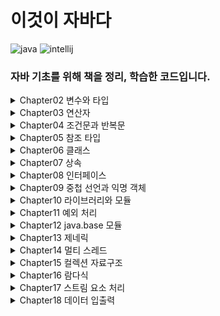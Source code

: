 # 이것이 자바다

![java](https://img.shields.io/badge/Java-24.0.1-blue)
![intellij](https://img.shields.io/badge/IntelliJ%20IDEA%20Community%20Edition-2025.1.3-lightslategray)

### 자바 기초를 위해 책을 정리, 학습한 코드입니다.

<details>
  <summary>
    Chapter02 변수와 타입
  </summary>

  ___
  &nbsp;&nbsp;&nbsp;&nbsp;&nbsp;2.1 변수 선언
  
  &nbsp;&nbsp;&nbsp;&nbsp;&nbsp;[변수 초기화](https://github.com/w00lam/this-is-java/blob/master/src/ch02/sec01/VariableInitializationExample.java)
  &nbsp;&nbsp;&nbsp;&nbsp;&nbsp;[변수 활용](https://github.com/w00lam/this-is-java/blob/master/src/ch02/sec01/VariableUseExample.java)
  &nbsp;&nbsp;&nbsp;&nbsp;&nbsp;[변수 교환](https://github.com/w00lam/this-is-java/blob/master/src/ch02/sec01/VariableExchangeExample.java)
  ___
  &nbsp;&nbsp;&nbsp;&nbsp;&nbsp;2.2 정수 타입

  &nbsp;&nbsp;&nbsp;&nbsp;&nbsp;[다양한 정수 리터럴](https://github.com/w00lam/this-is-java/blob/master/src/ch02/sec02/IntegerLiteralExample.java)
  &nbsp;&nbsp;&nbsp;&nbsp;&nbsp;[Byte 타입](https://github.com/w00lam/this-is-java/blob/master/src/ch02/sec02/ByteExample.java)
  &nbsp;&nbsp;&nbsp;&nbsp;&nbsp;[Long 타입](https://github.com/w00lam/this-is-java/blob/master/src/ch02/sec02/LongExample.java)
  ___
  &nbsp;&nbsp;&nbsp;&nbsp;&nbsp;2.3 문자 타입

  &nbsp;&nbsp;&nbsp;&nbsp;&nbsp;[문자 타입 예제](https://github.com/w00lam/this-is-java/blob/master/src/ch02/sec03/CharExample.java)
  ___
  &nbsp;&nbsp;&nbsp;&nbsp;&nbsp;2.4 실수 타입

  &nbsp;&nbsp;&nbsp;&nbsp;&nbsp;[실수 타입 예제](https://github.com/w00lam/this-is-java/blob/master/src/ch02/sec04/FloatDoubleExample.java)
  ___
  &nbsp;&nbsp;&nbsp;&nbsp;&nbsp;2.5 논리 타입
  
  &nbsp;&nbsp;&nbsp;&nbsp;&nbsp;[논리 타입 예제](https://github.com/w00lam/this-is-java/blob/master/src/ch02/sec05/BooleanExample.java)
  ___
  &nbsp;&nbsp;&nbsp;&nbsp;&nbsp;2.6 문자열 타입
  
  &nbsp;&nbsp;&nbsp;&nbsp;&nbsp;[이스케이프 문자 사용](https://github.com/w00lam/this-is-java/blob/master/src/ch02/sec06/StringExample.java)
  &nbsp;&nbsp;&nbsp;&nbsp;&nbsp;[텍스트 블록 문법](https://github.com/w00lam/this-is-java/blob/master/src/ch02/sec06/TextBlockExample.java)
  ___
  &nbsp;&nbsp;&nbsp;&nbsp;&nbsp;2.7 자동 타입 변환
  
  &nbsp;&nbsp;&nbsp;&nbsp;&nbsp;[자동 타입 변환 예제](https://github.com/w00lam/this-is-java/blob/master/src/ch02/sec07/PromotionExample.java)
  ___
  &nbsp;&nbsp;&nbsp;&nbsp;&nbsp;2.8 강제 타입 변환

  &nbsp;&nbsp;&nbsp;&nbsp;&nbsp;[강제 타입 변환 예제](https://github.com/w00lam/this-is-java/blob/master/src/ch02/sec08/CastingExample.java)
  ___
  &nbsp;&nbsp;&nbsp;&nbsp;&nbsp;2.9 연산식에서 자동 타입 변환
  
  &nbsp;&nbsp;&nbsp;&nbsp;&nbsp;[자동 타입 변환](https://github.com/w00lam/this-is-java/blob/master/src/ch02/sec09/OperationPromotionExample.java)
  &nbsp;&nbsp;&nbsp;&nbsp;&nbsp;[결합 연산](https://github.com/w00lam/this-is-java/blob/master/src/ch02/sec09/StringConcatExample.java)
  ___
  &nbsp;&nbsp;&nbsp;&nbsp;&nbsp;2.10 문자열을 기본 타입으로 변환
  
  &nbsp;&nbsp;&nbsp;&nbsp;&nbsp;[문자열을 기본 타입으로 변환 예제](https://github.com/w00lam/this-is-java/blob/master/src/ch02/sec10/PrimitiveAndStringConversionExample.java)
  ___
  &nbsp;&nbsp;&nbsp;&nbsp;&nbsp;2.11 변수 사용 범위
  
  &nbsp;&nbsp;&nbsp;&nbsp;&nbsp;[변수 사용 범위 예제](https://github.com/w00lam/this-is-java/blob/master/src/ch02/sec11/VariableScopeExample.java)
  ___
  &nbsp;&nbsp;&nbsp;&nbsp;&nbsp;2.12 콘솔로 변수값 출력
  
  &nbsp;&nbsp;&nbsp;&nbsp;&nbsp;[콘솔로 변수값 출력 예제](https://github.com/w00lam/this-is-java/blob/master/src/ch02/sec12/PrintExample.java)
  ___
  &nbsp;&nbsp;&nbsp;&nbsp;&nbsp;2.13 키보드 입력 데이터를 변수에 저장
  
  &nbsp;&nbsp;&nbsp;&nbsp;&nbsp;[Scanner](https://github.com/w00lam/this-is-java/blob/master/src/ch02/sec13/ScannerExample.java)
  ___
</details>

<details>
  <summary>
    Chapter03 연산자
  </summary>
  
  ___
  &nbsp;&nbsp;&nbsp;&nbsp;&nbsp;3.1 부호/증감 연산자

  &nbsp;&nbsp;&nbsp;&nbsp;&nbsp;[부호 연산](https://github.com/w00lam/this-is-java/blob/master/src/ch03/sec01/SignOperatorExample.java)
  &nbsp;&nbsp;&nbsp;&nbsp;&nbsp;[증감 연산](https://github.com/w00lam/this-is-java/blob/master/src/ch03/sec01/IncreaseDecreaseOperatorExample.java)
  ___
  &nbsp;&nbsp;&nbsp;&nbsp;&nbsp;3.2 산술 연산자
  
  &nbsp;&nbsp;&nbsp;&nbsp;&nbsp;[산술 연산자 예제](https://github.com/w00lam/this-is-java/blob/master/src/ch03/sec02/ArithmeticOperatorExample.java)
  ___
  &nbsp;&nbsp;&nbsp;&nbsp;&nbsp;3.3 오버플로우와 언더플로우

  &nbsp;&nbsp;&nbsp;&nbsp;&nbsp;[오버/언더플로우](https://github.com/w00lam/this-is-java/blob/master/src/ch03/sec03/OverflowUnderflowExample.java)
  ___
  &nbsp;&nbsp;&nbsp;&nbsp;&nbsp;3.4 정확한 계산은 정수 연산으로

  &nbsp;&nbsp;&nbsp;&nbsp;&nbsp;[실수 타입](https://github.com/w00lam/this-is-java/blob/master/src/ch03/sec04/AccuracyExample1.java)
  &nbsp;&nbsp;&nbsp;&nbsp;&nbsp;[정수 타입](https://github.com/w00lam/this-is-java/blob/master/src/ch03/sec04/AccuracyExample2.java)
  ___
  &nbsp;&nbsp;&nbsp;&nbsp;&nbsp;3.5 나눗셈 연산 후 NaN과 Infinity 처리

  &nbsp;&nbsp;&nbsp;&nbsp;&nbsp;[isInfinite과 isNaN](https://github.com/w00lam/this-is-java/blob/master/src/ch03/sec05/InfinityAndNaNCheckExample.java)
  ___
  &nbsp;&nbsp;&nbsp;&nbsp;&nbsp;3.6 비교 연산자

  &nbsp;&nbsp;&nbsp;&nbsp;&nbsp;[비교 연산자 예제](https://github.com/w00lam/this-is-java/blob/master/src/ch03/sec06/CompareOperatorExample.java)
  ___
  &nbsp;&nbsp;&nbsp;&nbsp;&nbsp;3.7 논리 연산자

  &nbsp;&nbsp;&nbsp;&nbsp;&nbsp;[논리 연산자 예제](https://github.com/w00lam/this-is-java/blob/master/src/ch03/sec07/LogicalOperatorExample.java)
  ___
  &nbsp;&nbsp;&nbsp;&nbsp;&nbsp;3.8 비트 논리 연산자

  &nbsp;&nbsp;&nbsp;&nbsp;&nbsp;[비트 논리 연산자 예제](https://github.com/w00lam/this-is-java/blob/master/src/ch03/sec08/BitLogicalExample.java)
  ___
  &nbsp;&nbsp;&nbsp;&nbsp;&nbsp;3.9 비트 이동 연산자

  &nbsp;&nbsp;&nbsp;&nbsp;&nbsp;[이동 연산](https://github.com/w00lam/this-is-java/blob/master/src/ch03/sec09/BitShiftExample1.java)
  &nbsp;&nbsp;&nbsp;&nbsp;&nbsp;[byte 출력](https://github.com/w00lam/this-is-java/blob/master/src/ch03/sec09/BitShiftExample2.java)
  ___
  &nbsp;&nbsp;&nbsp;&nbsp;&nbsp;3.10 대입 연산자

  &nbsp;&nbsp;&nbsp;&nbsp;&nbsp;[대입 연산자 예제](https://github.com/w00lam/this-is-java/blob/master/src/ch03/sec10/AssignmentOperatorExample.java)
  ___
  &nbsp;&nbsp;&nbsp;&nbsp;&nbsp;3.11 삼항(조건) 연산자

  &nbsp;&nbsp;&nbsp;&nbsp;&nbsp;[삼항(조건) 연산자 예제](https://github.com/w00lam/this-is-java/blob/master/src/ch03/sec11/ConditionalOperationExample.java)
  ___
  &nbsp;&nbsp;&nbsp;&nbsp;&nbsp;확인문제

  &nbsp;&nbsp;&nbsp;&nbsp;&nbsp;[Q3](https://github.com/w00lam/this-is-java/blob/master/src/ch03/quiz/Q3/Example.java)
  &nbsp;&nbsp;&nbsp;&nbsp;&nbsp;[Q4](https://github.com/w00lam/this-is-java/blob/master/src/ch03/quiz/Q4/Example.java)
  &nbsp;&nbsp;&nbsp;&nbsp;&nbsp;[Q7](https://github.com/w00lam/this-is-java/blob/master/src/ch03/quiz/Q7/Example.java)
</details>

<details>
  <summary>
    Chapter04 조건문과 반복문
  </summary>
  
  ___
  &nbsp;&nbsp;&nbsp;&nbsp;&nbsp;4.2 if 문
  
  &nbsp;&nbsp;&nbsp;&nbsp;&nbsp;[if 문](https://github.com/w00lam/this-is-java/blob/master/src/ch04/sec02/IfExample.java)
  &nbsp;&nbsp;&nbsp;&nbsp;&nbsp;[if-else 문](https://github.com/w00lam/this-is-java/blob/master/src/ch04/sec02/IfElseExample.java)
  &nbsp;&nbsp;&nbsp;&nbsp;&nbsp;[else-if 문](https://github.com/w00lam/this-is-java/blob/master/src/ch04/sec02/IfElseIfElseExample.java)
  &nbsp;&nbsp;&nbsp;&nbsp;&nbsp;[주사위](https://github.com/w00lam/this-is-java/blob/master/src/ch04/sec02/IfDiceExample.java)
  &nbsp;&nbsp;&nbsp;&nbsp;&nbsp;[if 중첩문](https://github.com/w00lam/this-is-java/blob/master/src/ch04/sec02/IfNestedExample.java)
  ___
  &nbsp;&nbsp;&nbsp;&nbsp;&nbsp;4.3 switch 문 
  
  &nbsp;&nbsp;&nbsp;&nbsp;&nbsp;[주사위](https://github.com/w00lam/this-is-java/blob/master/src/ch04/sec03/SwitchExample.java)
  &nbsp;&nbsp;&nbsp;&nbsp;&nbsp;[switch 문(no break)](https://github.com/w00lam/this-is-java/blob/master/src/ch04/sec03/SwitchNoBreakCaseExample.java)
  &nbsp;&nbsp;&nbsp;&nbsp;&nbsp;[switch 문(char 타입 변수)](https://github.com/w00lam/this-is-java/blob/master/src/ch04/sec03/SwitchCharExample.java)
  &nbsp;&nbsp;&nbsp;&nbsp;&nbsp;[switch 문(표현식)](https://github.com/w00lam/this-is-java/blob/master/src/ch04/sec03/SwitchExpressionsExample.java)
  &nbsp;&nbsp;&nbsp;&nbsp;&nbsp;[switch 문(yield)](https://github.com/w00lam/this-is-java/blob/master/src/ch04/sec03/SwitchValueExample.java)
  ___
  &nbsp;&nbsp;&nbsp;&nbsp;&nbsp;4.4 for 문

  &nbsp;&nbsp;&nbsp;&nbsp;&nbsp;[1~10까지 출력](https://github.com/w00lam/this-is-java/blob/master/src/ch04/sec04/PrintFrom1To10Example.java)
  &nbsp;&nbsp;&nbsp;&nbsp;&nbsp;[1~100까지 합](https://github.com/w00lam/this-is-java/blob/master/src/ch04/sec04/SumFrom1To100Example.java)
  &nbsp;&nbsp;&nbsp;&nbsp;&nbsp;[초기화식에서 부동 소수점 사용](https://github.com/w00lam/this-is-java/blob/master/src/ch04/sec04/FloatCounterExample.java)
  &nbsp;&nbsp;&nbsp;&nbsp;&nbsp;[구구단](https://github.com/w00lam/this-is-java/blob/master/src/ch04/sec04/MultiplicationTableExample.java)
  ___
  &nbsp;&nbsp;&nbsp;&nbsp;&nbsp;4.5 while 문

  &nbsp;&nbsp;&nbsp;&nbsp;&nbsp;[1~10까지 출력](https://github.com/w00lam/this-is-java/blob/master/src/ch04/sec05/PrintFrom1To10Example.java)
  &nbsp;&nbsp;&nbsp;&nbsp;&nbsp;[1~100까지 합](https://github.com/w00lam/this-is-java/blob/master/src/ch04/sec05/SumFrom1To100Example.java)
  &nbsp;&nbsp;&nbsp;&nbsp;&nbsp;[while(true)](https://github.com/w00lam/this-is-java/blob/master/src/ch04/sec05/KeyControlExample.java)
  ___
  &nbsp;&nbsp;&nbsp;&nbsp;&nbsp;4.6 do-while 문

  &nbsp;&nbsp;&nbsp;&nbsp;&nbsp;[do-while 문 예제](https://github.com/w00lam/this-is-java/blob/master/src/ch04/sec06/DoWhileExample.java)
  ___
  &nbsp;&nbsp;&nbsp;&nbsp;&nbsp;4.7 break 문

  &nbsp;&nbsp;&nbsp;&nbsp;&nbsp;[주사위](https://github.com/w00lam/this-is-java/blob/master/src/ch04/sec07/BreakExample.java)
  &nbsp;&nbsp;&nbsp;&nbsp;&nbsp;[라벨(Outter)](https://github.com/w00lam/this-is-java/blob/master/src/ch04/sec07/BreakOutterExample.java)
  ___
  &nbsp;&nbsp;&nbsp;&nbsp;&nbsp;4.8 continue 문

  &nbsp;&nbsp;&nbsp;&nbsp;&nbsp;[continue 문 예제](https://github.com/w00lam/this-is-java/blob/master/src/ch04/sec08/ContinueExample.java)
  ___
  &nbsp;&nbsp;&nbsp;&nbsp;&nbsp;확인문제

  &nbsp;&nbsp;&nbsp;&nbsp;&nbsp;[Q2](https://github.com/w00lam/this-is-java/blob/master/src/ch04/quiz/Q2/Example.java)
  &nbsp;&nbsp;&nbsp;&nbsp;&nbsp;[Q3](https://github.com/w00lam/this-is-java/blob/master/src/ch04/quiz/Q3/Example.java)
  &nbsp;&nbsp;&nbsp;&nbsp;&nbsp;[Q4](https://github.com/w00lam/this-is-java/blob/master/src/ch04/quiz/Q4/Example.java)
  &nbsp;&nbsp;&nbsp;&nbsp;&nbsp;[Q5](https://github.com/w00lam/this-is-java/blob/master/src/ch04/quiz/Q5/Example.java)
  &nbsp;&nbsp;&nbsp;&nbsp;&nbsp;[Q6](https://github.com/w00lam/this-is-java/blob/master/src/ch04/quiz/Q6/Example.java)
  &nbsp;&nbsp;&nbsp;&nbsp;&nbsp;[Q7](https://github.com/w00lam/this-is-java/blob/master/src/ch04/quiz/Q7/Example.java)
  ___
</details>
<details>
  <summary>
    Chapter05 참조 타입
  </summary>

  ___
  &nbsp;&nbsp;&nbsp;&nbsp;&nbsp;5.3 참조 타입 변수의 ==,!=연산

  &nbsp;&nbsp;&nbsp;&nbsp;&nbsp;[==,!=연산 예제](https://github.com/w00lam/this-is-java/blob/master/src/ch05/sec03/ReferenceVariableCompareExample.java)
  ___
  &nbsp;&nbsp;&nbsp;&nbsp;&nbsp;5.4 Null과 NullPointerException

  &nbsp;&nbsp;&nbsp;&nbsp;&nbsp;[NullPointerException](https://github.com/w00lam/this-is-java/blob/master/src/ch05/sec04/NullPointerExceptionExample.java)
  &nbsp;&nbsp;&nbsp;&nbsp;&nbsp;[쓰레기 객체](https://github.com/w00lam/this-is-java/blob/master/src/ch05/sec04/GarbageObjectExample.java)
  ___
  &nbsp;&nbsp;&nbsp;&nbsp;&nbsp;5.5 문자열(String) 타입

  &nbsp;&nbsp;&nbsp;&nbsp;&nbsp;[문자열 비교](https://github.com/w00lam/this-is-java/blob/master/src/ch05/sec05/EqualsExample.java)
  &nbsp;&nbsp;&nbsp;&nbsp;&nbsp;[빈 문자열 비교](https://github.com/w00lam/this-is-java/blob/master/src/ch05/sec05/EmptyStringExample.java)
  &nbsp;&nbsp;&nbsp;&nbsp;&nbsp;[문자 추출](https://github.com/w00lam/this-is-java/blob/master/src/ch05/sec05/CharAtExample.java)
  &nbsp;&nbsp;&nbsp;&nbsp;&nbsp;[문자열 길이](https://github.com/w00lam/this-is-java/blob/master/src/ch05/sec05/LengthExample.java)
  &nbsp;&nbsp;&nbsp;&nbsp;&nbsp;[문자열 대체](https://github.com/w00lam/this-is-java/blob/master/src/ch05/sec05/ReplaceExample.java)
  &nbsp;&nbsp;&nbsp;&nbsp;&nbsp;[문자열 잘라내기](https://github.com/w00lam/this-is-java/blob/master/src/ch05/sec05/SubStringExample.java)
  &nbsp;&nbsp;&nbsp;&nbsp;&nbsp;[문자열 찾기](https://github.com/w00lam/this-is-java/blob/master/src/ch05/sec05/IndexOfContainsExample.java)
  &nbsp;&nbsp;&nbsp;&nbsp;&nbsp;[문자열 분리](https://github.com/w00lam/this-is-java/blob/master/src/ch05/sec05/SplitExample.java)
  ___
  &nbsp;&nbsp;&nbsp;&nbsp;&nbsp;5.6 배열(Array) 타입

  &nbsp;&nbsp;&nbsp;&nbsp;&nbsp;[값 목록으로 배열 생성(1)](https://github.com/w00lam/this-is-java/blob/master/src/ch05/sec06/ArrayCreateByValueListExample1.java)
  &nbsp;&nbsp;&nbsp;&nbsp;&nbsp;[값 목록으로 배열 생성(2)](https://github.com/w00lam/this-is-java/blob/master/src/ch05/sec06/ArrayCreateByValueListExample2.java)
  &nbsp;&nbsp;&nbsp;&nbsp;&nbsp;[new 연산자로 배열 생성](https://github.com/w00lam/this-is-java/blob/master/src/ch05/sec06/ArrayCreateByNewExample.java)
  &nbsp;&nbsp;&nbsp;&nbsp;&nbsp;[배열 길이](https://github.com/w00lam/this-is-java/blob/master/src/ch05/sec06/ArrayLengthExample.java)
  ___
  &nbsp;&nbsp;&nbsp;&nbsp;&nbsp;5.7 다차원 배열
  
  &nbsp;&nbsp;&nbsp;&nbsp;&nbsp;[값 목록으로 다차원 배열 생성](https://github.com/w00lam/this-is-java/blob/master/src/ch05/sec07/MultidimensionalArrayByValueListExample.java)
  &nbsp;&nbsp;&nbsp;&nbsp;&nbsp;[new 연산자로 다차원 배열 생성](https://github.com/w00lam/this-is-java/blob/master/src/ch05/sec07/MultidimensionalArrayByNewExample.java)
  ___
  &nbsp;&nbsp;&nbsp;&nbsp;&nbsp;5.8 객체를 참조하는 배열

  &nbsp;&nbsp;&nbsp;&nbsp;&nbsp;[객체를 참조하는 배열 예제](https://github.com/w00lam/this-is-java/blob/master/src/ch05/sec08/ArrayReferenceObjectExample.java)
  ___
  &nbsp;&nbsp;&nbsp;&nbsp;&nbsp;5.9 배열 복사

  &nbsp;&nbsp;&nbsp;&nbsp;&nbsp;[for 문을 이용해 복사](https://github.com/w00lam/this-is-java/blob/master/src/ch05/sec09/ArrayCopyByForExample.java)
  &nbsp;&nbsp;&nbsp;&nbsp;&nbsp;[System.arraycopy() 메소드](https://github.com/w00lam/this-is-java/blob/master/src/ch05/sec09/ArrayCopyExample.java)
  ___
  &nbsp;&nbsp;&nbsp;&nbsp;&nbsp;5.10 배열 항목 반복을 위한 향상된 for 문

  &nbsp;&nbsp;&nbsp;&nbsp;&nbsp;[향상된 for 문 예제](https://github.com/w00lam/this-is-java/blob/master/src/ch05/sec10/AdvancedForExample.java)
  ___
  &nbsp;&nbsp;&nbsp;&nbsp;&nbsp;5.11 main() 메소드의 String[] 매개변수 용도

  &nbsp;&nbsp;&nbsp;&nbsp;&nbsp;[main() 메소드의 String[] 매개변수 용도 예제](https://github.com/w00lam/this-is-java/blob/master/src/ch05/sec11/MainStringArrayArgument.java)
  ___
  &nbsp;&nbsp;&nbsp;&nbsp;&nbsp;5.12 열거(Enum) 타입

  &nbsp;&nbsp;&nbsp;&nbsp;&nbsp;[열거(Enum) 타입 예제](https://github.com/w00lam/this-is-java/tree/master/src/ch05/sec12)
  ___
  &nbsp;&nbsp;&nbsp;&nbsp;&nbsp;확인문제

  &nbsp;&nbsp;&nbsp;&nbsp;&nbsp;[Q7](https://github.com/w00lam/this-is-java/blob/master/src/ch05/quiz/Q7/Example.java)
  &nbsp;&nbsp;&nbsp;&nbsp;&nbsp;[Q8](https://github.com/w00lam/this-is-java/blob/master/src/ch05/quiz/Q8/Example.java)
  &nbsp;&nbsp;&nbsp;&nbsp;&nbsp;[Q9](https://github.com/w00lam/this-is-java/blob/master/src/ch05/quiz/Q9/Example.java)
  ___
</details>
<details>
  <summary>
    Chapter06 클래스
  </summary>

  ___
  &nbsp;&nbsp;&nbsp;&nbsp;&nbsp;6.3 클래스 선언

  &nbsp;&nbsp;&nbsp;&nbsp;&nbsp;[복수 개의 클래스 선언](https://github.com/w00lam/this-is-java/blob/master/src/ch06/sec03/SportsCar.java)
  ___
  &nbsp;&nbsp;&nbsp;&nbsp;&nbsp;6.4 객체 생성과 클래스 변수

  &nbsp;&nbsp;&nbsp;&nbsp;&nbsp;[클래스 선언과 객체 생성](https://github.com/w00lam/this-is-java/tree/master/src/ch06/sec04)
  ___
  &nbsp;&nbsp;&nbsp;&nbsp;&nbsp;6.6 필드 선언과 사용

  &nbsp;&nbsp;&nbsp;&nbsp;&nbsp;[필드 선언](https://github.com/w00lam/this-is-java/tree/master/src/ch06/sec06/exam01)
  &nbsp;&nbsp;&nbsp;&nbsp;&nbsp;[필드 사용](https://github.com/w00lam/this-is-java/tree/master/src/ch06/sec06/exam02)
  ___
  &nbsp;&nbsp;&nbsp;&nbsp;&nbsp;6.7 생성자 선언과 호출

  &nbsp;&nbsp;&nbsp;&nbsp;&nbsp;[생성자 선언](https://github.com/w00lam/this-is-java/tree/master/src/ch06/sec07/exam01)
  &nbsp;&nbsp;&nbsp;&nbsp;&nbsp;[필드 초기화(1)](https://github.com/w00lam/this-is-java/tree/master/src/ch06/sec07/exam02)
  &nbsp;&nbsp;&nbsp;&nbsp;&nbsp;[필드 초기화(2)](https://github.com/w00lam/this-is-java/blob/master/src/ch06/sec07/exam03/Korean.java)
  &nbsp;&nbsp;&nbsp;&nbsp;&nbsp;[생성자 오버로딩](https://github.com/w00lam/this-is-java/tree/master/src/ch06/sec07/exam04)
  &nbsp;&nbsp;&nbsp;&nbsp;&nbsp;[다른 생성자 호출](https://github.com/w00lam/this-is-java/tree/master/src/ch06/sec07/exam05)
  ___
  &nbsp;&nbsp;&nbsp;&nbsp;&nbsp;6.8 메소드 선언과 호출

  &nbsp;&nbsp;&nbsp;&nbsp;&nbsp;[메소드 선언](https://github.com/w00lam/this-is-java/blob/master/src/ch06/sec08/exam01/Calculator.java)
  &nbsp;&nbsp;&nbsp;&nbsp;&nbsp;[메소드 호출](https://github.com/w00lam/this-is-java/blob/master/src/ch06/sec08/exam01/CalculatorExample.java)
  &nbsp;&nbsp;&nbsp;&nbsp;&nbsp;[가변길이 매개변수](https://github.com/w00lam/this-is-java/tree/master/src/ch06/sec08/exam02)
  &nbsp;&nbsp;&nbsp;&nbsp;&nbsp;[return 문](https://github.com/w00lam/this-is-java/tree/master/src/ch06/sec08/exam03)
  &nbsp;&nbsp;&nbsp;&nbsp;&nbsp;[메소드 오버로딩](https://github.com/w00lam/this-is-java/tree/master/src/ch06/sec08/exam04)
  ___
  &nbsp;&nbsp;&nbsp;&nbsp;&nbsp;6.9 인스턴스 멤버

  &nbsp;&nbsp;&nbsp;&nbsp;&nbsp;[this 키워드](https://github.com/w00lam/this-is-java/tree/master/src/ch06/sec09)
  ___
  &nbsp;&nbsp;&nbsp;&nbsp;&nbsp;6.10 정적 멤버

  &nbsp;&nbsp;&nbsp;&nbsp;&nbsp;[정적 멤버 선언과 사용](https://github.com/w00lam/this-is-java/tree/master/src/ch06/sec10/exam01)
  &nbsp;&nbsp;&nbsp;&nbsp;&nbsp;[정적 블록](https://github.com/w00lam/this-is-java/tree/master/src/ch06/sec10/exam02)
  &nbsp;&nbsp;&nbsp;&nbsp;&nbsp;[인스턴스 멤버 사용 불가](https://github.com/w00lam/this-is-java/tree/master/src/ch06/sec10/exam03)
  ___
  &nbsp;&nbsp;&nbsp;&nbsp;&nbsp;6.11 final 필드와 상수

  &nbsp;&nbsp;&nbsp;&nbsp;&nbsp;[final 필드 선언](https://github.com/w00lam/this-is-java/tree/master/src/ch06/sec11/exam01)
  &nbsp;&nbsp;&nbsp;&nbsp;&nbsp;[상수 선언](https://github.com/w00lam/this-is-java/tree/master/src/ch06/sec11/exam02)
  ___
  &nbsp;&nbsp;&nbsp;&nbsp;&nbsp;6.12 패키지

  &nbsp;&nbsp;&nbsp;&nbsp;&nbsp;[import 문](https://github.com/w00lam/this-is-java/tree/master/src/ch06/sec12)
  ___
  &nbsp;&nbsp;&nbsp;&nbsp;&nbsp;6.13 접근 제한자

  &nbsp;&nbsp;&nbsp;&nbsp;&nbsp;[클래스의 접근 제한](https://github.com/w00lam/this-is-java/tree/master/src/ch06/sec13/exam01)
  &nbsp;&nbsp;&nbsp;&nbsp;&nbsp;[생성자의 접근 제한](https://github.com/w00lam/this-is-java/tree/master/src/ch06/sec13/exam02)
  &nbsp;&nbsp;&nbsp;&nbsp;&nbsp;[필드와 메소드의 접근 제한](https://github.com/w00lam/this-is-java/tree/master/src/ch06/sec13/exam03)
  ___
  &nbsp;&nbsp;&nbsp;&nbsp;&nbsp;6.14 Getter와 Setter

  &nbsp;&nbsp;&nbsp;&nbsp;&nbsp;[Getter와 Setter 예제](https://github.com/w00lam/this-is-java/tree/master/src/ch06/sec14)
  ___
  &nbsp;&nbsp;&nbsp;&nbsp;&nbsp;6.15 싱글톤 패턴

  &nbsp;&nbsp;&nbsp;&nbsp;&nbsp;[싱글톤 패턴 코드](https://github.com/w00lam/this-is-java/tree/master/src/ch06/sec15)
  ___
  &nbsp;&nbsp;&nbsp;&nbsp;&nbsp;확인문제

  &nbsp;&nbsp;&nbsp;&nbsp;&nbsp;[Q13](https://github.com/w00lam/this-is-java/blob/master/src/ch06/quiz/Q13/Member.java)
  &nbsp;&nbsp;&nbsp;&nbsp;&nbsp;[Q14](https://github.com/w00lam/this-is-java/blob/master/src/ch06/quiz/Q14/Member.java)
  &nbsp;&nbsp;&nbsp;&nbsp;&nbsp;[Q15](https://github.com/w00lam/this-is-java/blob/master/src/ch06/quiz/Q15/Member.java)
  &nbsp;&nbsp;&nbsp;&nbsp;&nbsp;[Q16](https://github.com/w00lam/this-is-java/blob/master/src/ch06/quiz/Q16/Printer.java)
  &nbsp;&nbsp;&nbsp;&nbsp;&nbsp;[Q17](https://github.com/w00lam/this-is-java/blob/master/src/ch06/quiz/Q17/Printer.java)
  &nbsp;&nbsp;&nbsp;&nbsp;&nbsp;[Q18](https://github.com/w00lam/this-is-java/blob/master/src/ch06/quiz/Q18/ShopService.java)
  &nbsp;&nbsp;&nbsp;&nbsp;&nbsp;[Q19](https://github.com/w00lam/this-is-java/blob/master/src/ch06/quiz/Q19/Account.java)
  &nbsp;&nbsp;&nbsp;&nbsp;&nbsp;[Q20](https://github.com/w00lam/this-is-java/tree/master/src/ch06/quiz/Q20)
  ___
</details>
<details>
  <summary>
    Chapter07 상속
  </summary>

  ___
  &nbsp;&nbsp;&nbsp;&nbsp;&nbsp;7.2 클래스 상속

  &nbsp;&nbsp;&nbsp;&nbsp;&nbsp;[상속(extends)](https://github.com/w00lam/this-is-java/tree/master/src/ch07/sec02)
  ___
  &nbsp;&nbsp;&nbsp;&nbsp;&nbsp;7.3 부모 생성자 호출

  &nbsp;&nbsp;&nbsp;&nbsp;&nbsp;[부모 클래스(기본 생성자)](https://github.com/w00lam/this-is-java/tree/master/src/ch07/sec03/exam01)
  &nbsp;&nbsp;&nbsp;&nbsp;&nbsp;[부모 클래스(매개변수 생성자)](https://github.com/w00lam/this-is-java/tree/master/src/ch07/sec03/exam02)
  ___
  &nbsp;&nbsp;&nbsp;&nbsp;&nbsp;7.4 메소드 재정의

  &nbsp;&nbsp;&nbsp;&nbsp;&nbsp;[메소드 오버라이딩](https://github.com/w00lam/this-is-java/tree/master/src/ch07/sec04/exam01)
  &nbsp;&nbsp;&nbsp;&nbsp;&nbsp;[부모 메소드 호출](https://github.com/w00lam/this-is-java/tree/master/src/ch07/sec04/exam02)
  ___
  &nbsp;&nbsp;&nbsp;&nbsp;&nbsp;7.5 final 클래스와 final 메소드

  &nbsp;&nbsp;&nbsp;&nbsp;&nbsp;[final 클래스](https://github.com/w00lam/this-is-java/tree/master/src/ch07/sec05/exam01)
  &nbsp;&nbsp;&nbsp;&nbsp;&nbsp;[final 메소드](https://github.com/w00lam/this-is-java/tree/master/src/ch07/sec05/exam02)
  ___
  &nbsp;&nbsp;&nbsp;&nbsp;&nbsp;7.6 protected 접근 제한자

  &nbsp;&nbsp;&nbsp;&nbsp;&nbsp;[protected 예제](https://github.com/w00lam/this-is-java/tree/master/src/ch07/sec06)
  ___
  &nbsp;&nbsp;&nbsp;&nbsp;&nbsp;7.7 타입 변환

  &nbsp;&nbsp;&nbsp;&nbsp;&nbsp;[자동 타입 변환](https://github.com/w00lam/this-is-java/blob/master/src/ch07/sec07/exam01/PromotionExample.java)
  &nbsp;&nbsp;&nbsp;&nbsp;&nbsp;[자동 타입 변환(오버라이딩)](https://github.com/w00lam/this-is-java/tree/master/src/ch07/sec07/exam02)
  &nbsp;&nbsp;&nbsp;&nbsp;&nbsp;[강제 타입 변환](https://github.com/w00lam/this-is-java/tree/master/src/ch07/sec07/exam03)
  ___
  &nbsp;&nbsp;&nbsp;&nbsp;&nbsp;7.8 다형성

  &nbsp;&nbsp;&nbsp;&nbsp;&nbsp;[필드 다형성](https://github.com/w00lam/this-is-java/tree/master/src/ch07/sec08/exam01)
  &nbsp;&nbsp;&nbsp;&nbsp;&nbsp;[매개변수 다형성](https://github.com/w00lam/this-is-java/tree/master/src/ch07/sec08/exam02)
  ___
  &nbsp;&nbsp;&nbsp;&nbsp;&nbsp;7.9 객체 타입 확인

  &nbsp;&nbsp;&nbsp;&nbsp;&nbsp;[객체 타입 확인 예제](https://github.com/w00lam/this-is-java/tree/master/src/ch07/sec09)
  ___
  &nbsp;&nbsp;&nbsp;&nbsp;&nbsp;7.10 추상 클래스

  &nbsp;&nbsp;&nbsp;&nbsp;&nbsp;[추상 클래스 선언](https://github.com/w00lam/this-is-java/tree/master/src/ch07/sec10/exam01)
  &nbsp;&nbsp;&nbsp;&nbsp;&nbsp;[추상 메소드와 재정의](https://github.com/w00lam/this-is-java/tree/master/src/ch07/sec10/exam02)
  ___
  &nbsp;&nbsp;&nbsp;&nbsp;&nbsp;7.11 봉인된 클래스

  &nbsp;&nbsp;&nbsp;&nbsp;&nbsp;[봉인된 클래스 예제](https://github.com/w00lam/this-is-java/tree/master/src/ch07/sec11)
  ___
  &nbsp;&nbsp;&nbsp;&nbsp;&nbsp;확인문제

  &nbsp;&nbsp;&nbsp;&nbsp;&nbsp;[Q11](https://github.com/w00lam/this-is-java/tree/master/src/ch07/quiz/Q11)
  &nbsp;&nbsp;&nbsp;&nbsp;&nbsp;[Q12](https://github.com/w00lam/this-is-java/tree/master/src/ch07/quiz/Q12)
  ___
</details>
<details>
  <summary>
    Chapter08 인터페이스
  </summary>

  ___
  &nbsp;&nbsp;&nbsp;&nbsp;&nbsp;8.2 인터페이스와 구현 클래스 선언

  &nbsp;&nbsp;&nbsp;&nbsp;&nbsp;[인터페이스 예제](https://github.com/w00lam/this-is-java/tree/master/src/ch08/sec02)
  ___
  &nbsp;&nbsp;&nbsp;&nbsp;&nbsp;8.3 상수 필드

  &nbsp;&nbsp;&nbsp;&nbsp;&nbsp;[상수 필드 예제](https://github.com/w00lam/this-is-java/tree/master/src/ch08/sec03)
  ___
  &nbsp;&nbsp;&nbsp;&nbsp;&nbsp;8.4 추상 메소드

  &nbsp;&nbsp;&nbsp;&nbsp;&nbsp;[추상 메소드 예제](https://github.com/w00lam/this-is-java/tree/master/src/ch08/sec04)
  ___
  &nbsp;&nbsp;&nbsp;&nbsp;&nbsp;8.5 디폴트 메소드

  &nbsp;&nbsp;&nbsp;&nbsp;&nbsp;[디폴트 메소드 예제](https://github.com/w00lam/this-is-java/tree/master/src/ch08/sec05)
  ___
  &nbsp;&nbsp;&nbsp;&nbsp;&nbsp;8.6 정적 메소드

  &nbsp;&nbsp;&nbsp;&nbsp;&nbsp;[정적 메소드 예제](https://github.com/w00lam/this-is-java/tree/master/src/ch08/sec06)
  ___
  &nbsp;&nbsp;&nbsp;&nbsp;&nbsp;8.7 private 메소드

  &nbsp;&nbsp;&nbsp;&nbsp;&nbsp;[private 메소드 예제](https://github.com/w00lam/this-is-java/tree/master/src/ch08/sec07)
  ___
  &nbsp;&nbsp;&nbsp;&nbsp;&nbsp;8.8 다중 인터페이스 구현

  &nbsp;&nbsp;&nbsp;&nbsp;&nbsp;[다중 인터페이스 구현 예제](https://github.com/w00lam/this-is-java/tree/master/src/ch08/sec08)
  ___
  &nbsp;&nbsp;&nbsp;&nbsp;&nbsp;8.9 인터페이스 상속

  &nbsp;&nbsp;&nbsp;&nbsp;&nbsp;[인터페이스 상속 예제](https://github.com/w00lam/this-is-java/tree/master/src/ch08/sec09)
  ___
  &nbsp;&nbsp;&nbsp;&nbsp;&nbsp;8.10 타입 변환

  &nbsp;&nbsp;&nbsp;&nbsp;&nbsp;[자동 타입 변환](https://github.com/w00lam/this-is-java/tree/master/src/ch08/sec10/exam01)
  &nbsp;&nbsp;&nbsp;&nbsp;&nbsp;[강제 타입 변환](https://github.com/w00lam/this-is-java/tree/master/src/ch08/sec10/exam02)
  ___
  &nbsp;&nbsp;&nbsp;&nbsp;&nbsp;8.11 다형성

  &nbsp;&nbsp;&nbsp;&nbsp;&nbsp;[필드의 다형성](https://github.com/w00lam/this-is-java/tree/master/src/ch08/sec11/exam01)
  &nbsp;&nbsp;&nbsp;&nbsp;&nbsp;[매개변수의 다형성](https://github.com/w00lam/this-is-java/tree/master/src/ch08/sec11/exam02)
  ___
  &nbsp;&nbsp;&nbsp;&nbsp;&nbsp;8.12 객체 타입 확인

  &nbsp;&nbsp;&nbsp;&nbsp;&nbsp;[객체 타입 확인 예제](https://github.com/w00lam/this-is-java/tree/master/src/ch08/sec12)
  ___
  &nbsp;&nbsp;&nbsp;&nbsp;&nbsp;8.13 봉인된 인터페이스

  &nbsp;&nbsp;&nbsp;&nbsp;&nbsp;[봉인된 인터페이스 예제](https://github.com/w00lam/this-is-java/tree/master/src/ch08/sec13)
  ___
  &nbsp;&nbsp;&nbsp;&nbsp;&nbsp;확인문제

  &nbsp;&nbsp;&nbsp;&nbsp;&nbsp;[Q5](https://github.com/w00lam/this-is-java/tree/master/src/ch08/quiz/Q5)
  &nbsp;&nbsp;&nbsp;&nbsp;&nbsp;[Q6](https://github.com/w00lam/this-is-java/tree/master/src/ch08/quiz/Q6)
  &nbsp;&nbsp;&nbsp;&nbsp;&nbsp;[Q7](https://github.com/w00lam/this-is-java/tree/master/src/ch08/quiz/Q7)
  &nbsp;&nbsp;&nbsp;&nbsp;&nbsp;[Q8](https://github.com/w00lam/this-is-java/tree/master/src/ch08/quiz/Q8)
  ___
</details>
<details>
  <summary>
    Chapter09 중첩 선언과 익명 객체
  </summary>

  ___
  &nbsp;&nbsp;&nbsp;&nbsp;&nbsp;9.2 인스턴스 멤버 클래스

  &nbsp;&nbsp;&nbsp;&nbsp;&nbsp;[인스턴스 멤버 클래스 선언과 호출](https://github.com/w00lam/this-is-java/tree/master/src/ch09/sec02/exam01)
  &nbsp;&nbsp;&nbsp;&nbsp;&nbsp;[인스턴스 클래스 내부](https://github.com/w00lam/this-is-java/tree/master/src/ch09/sec02/exam02)
  ___
  &nbsp;&nbsp;&nbsp;&nbsp;&nbsp;9.3 정적 멤버 클래스

  &nbsp;&nbsp;&nbsp;&nbsp;&nbsp;[정적 멤버 클래스 선언과 호출](https://github.com/w00lam/this-is-java/tree/master/src/ch09/sec03/exam01)
  &nbsp;&nbsp;&nbsp;&nbsp;&nbsp;[정적 멤버 클래스 내부](https://github.com/w00lam/this-is-java/tree/master/src/ch09/sec03/exam02)
  ___
  &nbsp;&nbsp;&nbsp;&nbsp;&nbsp;9.4 로컬 클래스

  &nbsp;&nbsp;&nbsp;&nbsp;&nbsp;[로컬 클래스 선언과 객체 생성](https://github.com/w00lam/this-is-java/tree/master/src/ch09/sec04/exam01)
  &nbsp;&nbsp;&nbsp;&nbsp;&nbsp;[로컬 클래스 내부](https://github.com/w00lam/this-is-java/tree/master/src/ch09/sec04/exam02)
  &nbsp;&nbsp;&nbsp;&nbsp;&nbsp;[로컬 클래스에서 로컬변수의 사용](https://github.com/w00lam/this-is-java/tree/master/src/ch09/sec04/exam03)
  ___
  &nbsp;&nbsp;&nbsp;&nbsp;&nbsp;9.5 바깥 멤버 접근

  &nbsp;&nbsp;&nbsp;&nbsp;&nbsp;[바깥 클래스의 멤버 접근 제한](https://github.com/w00lam/this-is-java/tree/master/src/ch09/sec05/exam01)
  &nbsp;&nbsp;&nbsp;&nbsp;&nbsp;[바깥 클래스의 객체 접근](https://github.com/w00lam/this-is-java/tree/master/src/ch09/sec05/exam02)
  ___
  &nbsp;&nbsp;&nbsp;&nbsp;&nbsp;9.6 중첩 인터페이스

  &nbsp;&nbsp;&nbsp;&nbsp;&nbsp;[중첩 인터페이스 선언](https://github.com/w00lam/this-is-java/tree/master/src/ch09/sec06/exam01)
  &nbsp;&nbsp;&nbsp;&nbsp;&nbsp;[필드와 Setter 추가](https://github.com/w00lam/this-is-java/tree/master/src/ch09/sec06/exam02)
  &nbsp;&nbsp;&nbsp;&nbsp;&nbsp;[메소드 선언과 호출](https://github.com/w00lam/this-is-java/tree/master/src/ch09/sec06/exam03)
  ___
  &nbsp;&nbsp;&nbsp;&nbsp;&nbsp;9.7 익명 객체

  &nbsp;&nbsp;&nbsp;&nbsp;&nbsp;[익명 자식 객체](https://github.com/w00lam/this-is-java/tree/master/src/ch09/sec07/exam01)
  &nbsp;&nbsp;&nbsp;&nbsp;&nbsp;[익명 구현 객체](https://github.com/w00lam/this-is-java/tree/master/src/ch09/sec07/exam02)
  &nbsp;&nbsp;&nbsp;&nbsp;&nbsp;[9.6 예제 수정](https://github.com/w00lam/this-is-java/tree/master/src/ch09/sec07/exam03)
  ___
  &nbsp;&nbsp;&nbsp;&nbsp;&nbsp;확인문제

  &nbsp;&nbsp;&nbsp;&nbsp;&nbsp;[Q4](https://github.com/w00lam/this-is-java/tree/master/src/ch09/quiz/Q4)
  &nbsp;&nbsp;&nbsp;&nbsp;&nbsp;[Q5](https://github.com/w00lam/this-is-java/tree/master/src/ch09/quiz/Q5)
  &nbsp;&nbsp;&nbsp;&nbsp;&nbsp;[Q6](https://github.com/w00lam/this-is-java/tree/master/src/ch09/quiz/Q6)
  ___
</details>
<details>
  <summary>
    Chapter10 라이브러리와 모듈
  </summary>

  ___
  &nbsp;&nbsp;&nbsp;&nbsp;&nbsp;10.1 라이브러리
  
  &nbsp;&nbsp;&nbsp;&nbsp;&nbsp;[my_lib 라이브러리 생성](https://github.com/w00lam/my-lib/tree/master/src)
  &nbsp;&nbsp;&nbsp;&nbsp;&nbsp;[my_application_1 생성](https://github.com/w00lam/my-application-1)
  ___
  &nbsp;&nbsp;&nbsp;&nbsp;&nbsp;10.3 응용프로그램 모듈화

  &nbsp;&nbsp;&nbsp;&nbsp;&nbsp;[my_module_a 생성](https://github.com/w00lam/my-application-2/tree/master/my-module-a/src)
  &nbsp;&nbsp;&nbsp;&nbsp;&nbsp;[my_module_b 생성](https://github.com/w00lam/my-application-2/tree/master/my-module-b/src)
  &nbsp;&nbsp;&nbsp;&nbsp;&nbsp;[my_application_2 생성](https://github.com/w00lam/my-application-2/tree/master/src)
  ___
  &nbsp;&nbsp;&nbsp;&nbsp;&nbsp;10.4 모듈 배포용 JAR 파일

  &nbsp;&nbsp;&nbsp;&nbsp;&nbsp;[my_application_3 생성](https://github.com/w00lam/my-application-3)
  ___
  &nbsp;&nbsp;&nbsp;&nbsp;&nbsp;10.5 패키지 은닉

  &nbsp;&nbsp;&nbsp;&nbsp;&nbsp;[패키지 은닉 예제](https://github.com/w00lam/my-application-2/tree/10.5)
  ___
  &nbsp;&nbsp;&nbsp;&nbsp;&nbsp;10.6 전이 의존
  
  &nbsp;&nbsp;&nbsp;&nbsp;&nbsp;[전이 의존 예제](https://github.com/w00lam/my-application-2/tree/10.6)
  ___
  &nbsp;&nbsp;&nbsp;&nbsp;&nbsp;10.7 집합 모듈

  &nbsp;&nbsp;&nbsp;&nbsp;&nbsp;[집합 모듈 예제](https://github.com/w00lam/my-application-2/tree/10.7)
  ___
</details>
<details>
  <summary>
    Chapter11 예외 처리
  </summary>

  ___
  &nbsp;&nbsp;&nbsp;&nbsp;&nbsp;11.2 예외 처리 코드

  &nbsp;&nbsp;&nbsp;&nbsp;&nbsp;[NullPointerException 발생](https://github.com/w00lam/this-is-java/blob/master/src/ch11/sec02/exam01/ExceptionHandlingExample1.java)
  &nbsp;&nbsp;&nbsp;&nbsp;&nbsp;[NullPointerException 처리](https://github.com/w00lam/this-is-java/blob/master/src/ch11/sec02/exam01/ExceptionHandlingExample2.java)
  &nbsp;&nbsp;&nbsp;&nbsp;&nbsp;[ClassNotFoundExceptoin 처리](https://github.com/w00lam/this-is-java/blob/master/src/ch11/sec02/exam02/ExceptionHandlingExample.java)
  ___
  &nbsp;&nbsp;&nbsp;&nbsp;&nbsp;11.3 예외 종류에 따른 처리

  &nbsp;&nbsp;&nbsp;&nbsp;&nbsp;[ArrayIndexOutOfBoundsException & NumberFormatException 처리](https://github.com/w00lam/this-is-java/blob/master/src/ch11/sec03/exam01/ExceptionHandlingExample.java)
  &nbsp;&nbsp;&nbsp;&nbsp;&nbsp;[하위 클래스 catch 블록 먼저 작성](https://github.com/w00lam/this-is-java/blob/master/src/ch11/sec03/exam02/ExceptionHandlingExample.java)
  &nbsp;&nbsp;&nbsp;&nbsp;&nbsp;[예외 클래스를 기호|로 연결](https://github.com/w00lam/this-is-java/blob/master/src/ch11/sec03/exam03/ExceptionHandlingExample.java)
  ___
  &nbsp;&nbsp;&nbsp;&nbsp;&nbsp;11.4 리소스 자동 닫기

  &nbsp;&nbsp;&nbsp;&nbsp;&nbsp;[try-with-resource 블록](https://github.com/w00lam/this-is-java/tree/master/src/ch11/sec04)
  ___
  &nbsp;&nbsp;&nbsp;&nbsp;&nbsp;11.5 예외 떠넘기기
  
  &nbsp;&nbsp;&nbsp;&nbsp;&nbsp;[예외 떠넘기기 예제](https://github.com/w00lam/this-is-java/blob/master/src/ch11/sec05/ThrowsExample1.java)
  &nbsp;&nbsp;&nbsp;&nbsp;&nbsp;[나열해야 할 예외 클래스가 많을 경우](https://github.com/w00lam/this-is-java/blob/master/src/ch11/sec05/ThrowsExample2.java)
  ___
  &nbsp;&nbsp;&nbsp;&nbsp;&nbsp;11.6 사용자 정의 예외

  &nbsp;&nbsp;&nbsp;&nbsp;&nbsp;[사용자 정의 예외 예제](https://github.com/w00lam/this-is-java/tree/master/src/ch11/sec06)
  ___
  &nbsp;&nbsp;&nbsp;&nbsp;&nbsp;확인문제

  &nbsp;&nbsp;&nbsp;&nbsp;&nbsp;[Q7](https://github.com/w00lam/this-is-java/tree/master/src/ch11/quiz/Q7)
  &nbsp;&nbsp;&nbsp;&nbsp;&nbsp;[Q8](https://github.com/w00lam/this-is-java/tree/master/src/ch11/quiz/Q8)
  ___
</details>
<details>
  <summary>
    Chapter12 java.base 모듈
  </summary>

  ___
  &nbsp;&nbsp;&nbsp;&nbsp;&nbsp;12.3 Object 클래스

  &nbsp;&nbsp;&nbsp;&nbsp;&nbsp;[객체 동등 비교](https://github.com/w00lam/this-is-java/tree/master/src/ch12/sec03/exam01)
  &nbsp;&nbsp;&nbsp;&nbsp;&nbsp;[객체 해시코드](https://github.com/w00lam/this-is-java/tree/master/src/ch12/sec03/exam02)
  &nbsp;&nbsp;&nbsp;&nbsp;&nbsp;[객체 문자 정보](https://github.com/w00lam/this-is-java/tree/master/src/ch12/sec03/exam03)
  &nbsp;&nbsp;&nbsp;&nbsp;&nbsp;[레코드 선언](https://github.com/w00lam/this-is-java/tree/master/src/ch12/sec03/exam04)
  &nbsp;&nbsp;&nbsp;&nbsp;&nbsp;[롬복 사용하기](https://github.com/w00lam/this-is-java/blob/master/src/ch12/sec03/exam05/Member.java)
  ___
  &nbsp;&nbsp;&nbsp;&nbsp;&nbsp;12.4 Ststem 클래스

  &nbsp;&nbsp;&nbsp;&nbsp;&nbsp;[콘솔 출력](https://github.com/w00lam/this-is-java/blob/master/src/ch12/sec04/ErrExample.java)
  &nbsp;&nbsp;&nbsp;&nbsp;&nbsp;[키보드 출력](https://github.com/w00lam/this-is-java/blob/master/src/ch12/sec04/InExample.java)
  &nbsp;&nbsp;&nbsp;&nbsp;&nbsp;[프로세스 종료](https://github.com/w00lam/this-is-java/blob/master/src/ch12/sec04/ExitExample.java)
  &nbsp;&nbsp;&nbsp;&nbsp;&nbsp;[진행 시간 읽기](https://github.com/w00lam/this-is-java/blob/master/src/ch12/sec04/MeasureRunTimeExample.java)
  &nbsp;&nbsp;&nbsp;&nbsp;&nbsp;[시스템 프로퍼티 읽기](https://github.com/w00lam/this-is-java/blob/master/src/ch12/sec04/GetPropertyExample.java)
  ___
  &nbsp;&nbsp;&nbsp;&nbsp;&nbsp;12.5 문자열 클래스

  &nbsp;&nbsp;&nbsp;&nbsp;&nbsp;[String 클래스](https://github.com/w00lam/this-is-java/blob/master/src/ch12/sec05/BytesToStringExample.java)
  &nbsp;&nbsp;&nbsp;&nbsp;&nbsp;[StringBuilder 클래스](https://github.com/w00lam/this-is-java/blob/master/src/ch12/sec05/StringBuilderExample.java)
  &nbsp;&nbsp;&nbsp;&nbsp;&nbsp;[StringTokenizer 클래스](https://github.com/w00lam/this-is-java/blob/master/src/ch12/sec05/StringTokenizerExample.java)
  ___
  &nbsp;&nbsp;&nbsp;&nbsp;&nbsp;12.6 포장 클래스

  &nbsp;&nbsp;&nbsp;&nbsp;&nbsp;[박싱과 언박싱](https://github.com/w00lam/this-is-java/blob/master/src/ch12/sec06/BoxingUnBoxingExample.java)
  &nbsp;&nbsp;&nbsp;&nbsp;&nbsp;[포장 값 비교](https://github.com/w00lam/this-is-java/blob/master/src/ch12/sec06/ValueCompareExample.java)
  ___
  &nbsp;&nbsp;&nbsp;&nbsp;&nbsp;12.7 수학 클래스

  &nbsp;&nbsp;&nbsp;&nbsp;&nbsp;[Math 클래스](https://github.com/w00lam/this-is-java/blob/master/src/ch12/sec07/MathExample.java)
  &nbsp;&nbsp;&nbsp;&nbsp;&nbsp;[Random 클래스](https://github.com/w00lam/this-is-java/blob/master/src/ch12/sec07/RandomExample.java)
  ___
  &nbsp;&nbsp;&nbsp;&nbsp;&nbsp;12.8 날짜와 시간 클래스

  &nbsp;&nbsp;&nbsp;&nbsp;&nbsp;[Date 클래스](https://github.com/w00lam/this-is-java/blob/master/src/ch12/sec08/DateExample.java)
  &nbsp;&nbsp;&nbsp;&nbsp;&nbsp;[Calendar 클래스](https://github.com/w00lam/this-is-java/blob/master/src/ch12/sec08/CalendarExample.java)
  &nbsp;&nbsp;&nbsp;&nbsp;&nbsp;[TimeZone 객체](https://github.com/w00lam/this-is-java/blob/master/src/ch12/sec08/LosAngelesExample.java)
  &nbsp;&nbsp;&nbsp;&nbsp;&nbsp;[시간대 ID](https://github.com/w00lam/this-is-java/blob/master/src/ch12/sec08/PrintTimeZoneID.java)
  &nbsp;&nbsp;&nbsp;&nbsp;&nbsp;[날짜와 시간 조작](https://github.com/w00lam/this-is-java/blob/master/src/ch12/sec08/DateTimeOperationExample.java)
  &nbsp;&nbsp;&nbsp;&nbsp;&nbsp;[날짜와 시간 비교](https://github.com/w00lam/this-is-java/blob/master/src/ch12/sec08/DateTimeCompareExample.java)
  ___
  &nbsp;&nbsp;&nbsp;&nbsp;&nbsp;12.9 형식 클래스

  &nbsp;&nbsp;&nbsp;&nbsp;&nbsp;[DecimalFormat](https://github.com/w00lam/this-is-java/blob/master/src/ch12/sec09/DecimalFormatExample.java)
  &nbsp;&nbsp;&nbsp;&nbsp;&nbsp;[SimpleDateFormat](https://github.com/w00lam/this-is-java/blob/master/src/ch12/sec09/SimpleDateFormatExample.java)
  ___
  &nbsp;&nbsp;&nbsp;&nbsp;&nbsp;12.10 정규 표현식 클래스

  &nbsp;&nbsp;&nbsp;&nbsp;&nbsp;[Pattern 클래스로 검증](https://github.com/w00lam/this-is-java/blob/master/src/ch12/sec10/PatternExample.java)
  ___
  &nbsp;&nbsp;&nbsp;&nbsp;&nbsp;12.11 리플렉션

  &nbsp;&nbsp;&nbsp;&nbsp;&nbsp;[패키지와 타입 정보 얻기](https://github.com/w00lam/this-is-java/tree/master/src/ch12/sec11/exam01)
  &nbsp;&nbsp;&nbsp;&nbsp;&nbsp;[멤버 정보 얻기](https://github.com/w00lam/this-is-java/tree/master/src/ch12/sec11/exam02)
  &nbsp;&nbsp;&nbsp;&nbsp;&nbsp;[리소스 경로 얻기](https://github.com/w00lam/this-is-java/tree/master/src/ch12/sec11/exam03)
  ___
  &nbsp;&nbsp;&nbsp;&nbsp;&nbsp;12.12 어노테이션

  &nbsp;&nbsp;&nbsp;&nbsp;&nbsp;[어노테이션 정의와 적용](https://github.com/w00lam/this-is-java/tree/master/src/ch12/sec12)
  ___
  &nbsp;&nbsp;&nbsp;&nbsp;&nbsp;확인문제
  
  &nbsp;&nbsp;&nbsp;&nbsp;&nbsp;[Q5](https://github.com/w00lam/this-is-java/tree/master/src/ch12/quiz/Q5)
  &nbsp;&nbsp;&nbsp;&nbsp;&nbsp;[Q6](https://github.com/w00lam/this-is-java/tree/master/src/ch12/quiz/Q6)
  &nbsp;&nbsp;&nbsp;&nbsp;&nbsp;[Q8](https://github.com/w00lam/this-is-java/blob/master/src/ch12/quiz/Q8/Example.java)
  &nbsp;&nbsp;&nbsp;&nbsp;&nbsp;[Q9](https://github.com/w00lam/this-is-java/blob/master/src/ch12/quiz/Q9/DecodingExample.java)
  &nbsp;&nbsp;&nbsp;&nbsp;&nbsp;[Q10](https://github.com/w00lam/this-is-java/blob/master/src/ch12/quiz/Q10/Example.java)
  &nbsp;&nbsp;&nbsp;&nbsp;&nbsp;[Q11](https://github.com/w00lam/this-is-java/blob/master/src/ch12/quiz/Q11/Example.java)
  &nbsp;&nbsp;&nbsp;&nbsp;&nbsp;[Q12](https://github.com/w00lam/this-is-java/blob/master/src/ch12/quiz/Q12/IntegerCompareExample.java)
  &nbsp;&nbsp;&nbsp;&nbsp;&nbsp;[Q15](https://github.com/w00lam/this-is-java/blob/master/src/ch12/quiz/Q15/Example.java)
  &nbsp;&nbsp;&nbsp;&nbsp;&nbsp;[Q16](https://github.com/w00lam/this-is-java/blob/master/src/ch12/quiz/Q16/Example.java)
  &nbsp;&nbsp;&nbsp;&nbsp;&nbsp;[Q17](https://github.com/w00lam/this-is-java/blob/master/src/ch12/quiz/Q17/PatternMatcherExample.java)
  ___
</details>
<details>
  <summary>
    Chapter13 제네릭 
  </summary>

  ___
  &nbsp;&nbsp;&nbsp;&nbsp;&nbsp;13.1 제네릭이란?

  &nbsp;&nbsp;&nbsp;&nbsp;&nbsp;[제네릭 예제](https://github.com/w00lam/this-is-java/tree/master/src/ch13/sec01)
  ___
  &nbsp;&nbsp;&nbsp;&nbsp;&nbsp;13.2 제네릭 타입

  &nbsp;&nbsp;&nbsp;&nbsp;&nbsp;[제네릭 타입(클래스)](https://github.com/w00lam/this-is-java/tree/master/src/ch13/sec02/exam01)
  &nbsp;&nbsp;&nbsp;&nbsp;&nbsp;[제네릭 타입(인터페이스)](https://github.com/w00lam/this-is-java/tree/master/src/ch13/sec02/exam02)
  &nbsp;&nbsp;&nbsp;&nbsp;&nbsp;[제네릭 타입(equals() 메소드)](https://github.com/w00lam/this-is-java/tree/master/src/ch13/sec02/exam03)
  ___
  &nbsp;&nbsp;&nbsp;&nbsp;&nbsp;13.3 제네릭 메소드

  &nbsp;&nbsp;&nbsp;&nbsp;&nbsp;[제네릭 메소드 예제](https://github.com/w00lam/this-is-java/tree/master/src/ch13/sec03)
  ___
  &nbsp;&nbsp;&nbsp;&nbsp;&nbsp;13.4 제한된 타입 파라미터

  &nbsp;&nbsp;&nbsp;&nbsp;&nbsp;[제한된 타입 파라미터 예제](https://github.com/w00lam/this-is-java/blob/master/src/ch13/sec04/GenericExample.java)
  ___
  &nbsp;&nbsp;&nbsp;&nbsp;&nbsp;13.5 와일드카드 타입 파라미터

  &nbsp;&nbsp;&nbsp;&nbsp;&nbsp;[와일드카드 타입 파라미터 예제](https://github.com/w00lam/this-is-java/tree/master/src/ch13/sec05)
  ___
  &nbsp;&nbsp;&nbsp;&nbsp;&nbsp;확인문제

  &nbsp;&nbsp;&nbsp;&nbsp;&nbsp;[Q2](https://github.com/w00lam/this-is-java/tree/master/src/ch13/quiz/Q2)
  &nbsp;&nbsp;&nbsp;&nbsp;&nbsp;[Q3](https://github.com/w00lam/this-is-java/tree/master/src/ch13/quiz/Q3)
  &nbsp;&nbsp;&nbsp;&nbsp;&nbsp;[Q4](https://github.com/w00lam/this-is-java/tree/master/src/ch13/quiz/Q4)
  ___
</details>
<details>
  <summary>
    Chapter14 멀티 스레드
  </summary>

  ___
  &nbsp;&nbsp;&nbsp;&nbsp;&nbsp;14.3 작업 스레드 생성과 실행

  &nbsp;&nbsp;&nbsp;&nbsp;&nbsp;[메인 스레드가 동시에 두 가지 작업을 처리할 수 없음](https://github.com/w00lam/this-is-java/blob/master/src/ch14/sec03/exam01/BeepPrintExample.java)
  &nbsp;&nbsp;&nbsp;&nbsp;&nbsp;[Thread 클래스로 직접 생성](https://github.com/w00lam/this-is-java/blob/master/src/ch14/sec03/exam02/BeepPrintExample.java)
  &nbsp;&nbsp;&nbsp;&nbsp;&nbsp;[Thread 자식 클래스로 생성](https://github.com/w00lam/this-is-java/blob/master/src/ch14/sec03/exam03/BeepPrintExample.java)
  ___
  &nbsp;&nbsp;&nbsp;&nbsp;&nbsp;14.4 스레드 이름

  &nbsp;&nbsp;&nbsp;&nbsp;&nbsp;[스레드 이름 예제](https://github.com/w00lam/this-is-java/blob/master/src/ch14/sec04/ThreadNameExample.java)
  ___
  &nbsp;&nbsp;&nbsp;&nbsp;&nbsp;14.5 스레드 상태

  &nbsp;&nbsp;&nbsp;&nbsp;&nbsp;[주어진 시간 동안 일시 정지](https://github.com/w00lam/this-is-java/blob/master/src/ch14/sec05/exam01/SleepExample.java)
  &nbsp;&nbsp;&nbsp;&nbsp;&nbsp;[다른 스레드의 종료를 기다림](https://github.com/w00lam/this-is-java/tree/master/src/ch14/sec05/exam02)
  &nbsp;&nbsp;&nbsp;&nbsp;&nbsp;[다른 스레드에게 실행 양보](https://github.com/w00lam/this-is-java/tree/master/src/ch14/sec05/exam03)
  ___
  &nbsp;&nbsp;&nbsp;&nbsp;&nbsp;14.6 스레드 동기화

  &nbsp;&nbsp;&nbsp;&nbsp;&nbsp;[동기화 메소드 및 블록 선언](https://github.com/w00lam/this-is-java/tree/master/src/ch14/sec06/exam01)
  &nbsp;&nbsp;&nbsp;&nbsp;&nbsp;[wait()과 notify()를 이용한 스레드 제어](https://github.com/w00lam/this-is-java/tree/master/src/ch14/sec06/exam02)
  ___
  &nbsp;&nbsp;&nbsp;&nbsp;&nbsp;14.7 스레드 안전 종료

  &nbsp;&nbsp;&nbsp;&nbsp;&nbsp;[조건 이용](https://github.com/w00lam/this-is-java/tree/master/src/ch14/sec07/exam01)
  &nbsp;&nbsp;&nbsp;&nbsp;&nbsp;[interrupt() 메소드 이용(1)](https://github.com/w00lam/this-is-java/tree/master/src/ch14/sec07/exam02)
  &nbsp;&nbsp;&nbsp;&nbsp;&nbsp;[interrupt() 메소드 이용(2)](https://github.com/w00lam/this-is-java/tree/master/src/ch14/sec07/exam03)
  ___
  &nbsp;&nbsp;&nbsp;&nbsp;&nbsp;14.8 데몬 스레드

  &nbsp;&nbsp;&nbsp;&nbsp;&nbsp;[데몬 스레드 예제](https://github.com/w00lam/this-is-java/tree/master/src/ch14/sec08)
  ___
  &nbsp;&nbsp;&nbsp;&nbsp;&nbsp;14.9 스레드풀

  &nbsp;&nbsp;&nbsp;&nbsp;&nbsp;[스레드풀 종료](https://github.com/w00lam/this-is-java/blob/master/src/ch14/sec09/exam01/ExecutorServiceExample.java)
  &nbsp;&nbsp;&nbsp;&nbsp;&nbsp;[작업 생성과 처리 요청](https://github.com/w00lam/this-is-java/blob/master/src/ch14/sec09/exam02/RunnableExecuteExample.java)
  &nbsp;&nbsp;&nbsp;&nbsp;&nbsp;[자연수 덧셈 예제](https://github.com/w00lam/this-is-java/blob/master/src/ch14/sec09/exam03/CallableSubmitExample.java)
  ___
  &nbsp;&nbsp;&nbsp;&nbsp;&nbsp;확인문제

  &nbsp;&nbsp;&nbsp;&nbsp;&nbsp;[Q2](https://github.com/w00lam/this-is-java/tree/master/src/ch14/quiz/Q2)
  &nbsp;&nbsp;&nbsp;&nbsp;&nbsp;[Q6](https://github.com/w00lam/this-is-java/tree/master/src/ch14/quiz/Q6)
  &nbsp;&nbsp;&nbsp;&nbsp;&nbsp;[Q8](https://github.com/w00lam/this-is-java/tree/master/src/ch14/quiz/Q8)
  ___
</details>
<details>
  <summary>
    Chapter15 컬렉션 자료구조
  </summary>

  ___
  &nbsp;&nbsp;&nbsp;&nbsp;&nbsp;15.2 List 컬렉션

  &nbsp;&nbsp;&nbsp;&nbsp;&nbsp;[ArrayList](https://github.com/w00lam/this-is-java/tree/master/src/ch15/sec02/exam01)
  &nbsp;&nbsp;&nbsp;&nbsp;&nbsp;[Vector](https://github.com/w00lam/this-is-java/tree/master/src/ch15/sec02/exam02)
  &nbsp;&nbsp;&nbsp;&nbsp;&nbsp;[LinkedList](https://github.com/w00lam/this-is-java/blob/master/src/ch15/sec02/exam03/LinkedListExample.java)
  ___
  &nbsp;&nbsp;&nbsp;&nbsp;&nbsp;15.3 Set 컬렉션

  &nbsp;&nbsp;&nbsp;&nbsp;&nbsp;[HashSet](https://github.com/w00lam/this-is-java/blob/master/src/ch15/sec03/exam01/HashSetExample.java)
  &nbsp;&nbsp;&nbsp;&nbsp;&nbsp;[hasCode()와 equlas() 메소드 재정의](https://github.com/w00lam/this-is-java/blob/master/src/ch15/sec03/exam02)
  &nbsp;&nbsp;&nbsp;&nbsp;&nbsp;[객체 가져오기](https://github.com/w00lam/this-is-java/blob/master/src/ch15/sec03/exam03/HashSetExample.java)
  ___
  &nbsp;&nbsp;&nbsp;&nbsp;&nbsp;15.4 Map 컬렉션

  &nbsp;&nbsp;&nbsp;&nbsp;&nbsp;[HashMap](https://github.com/w00lam/this-is-java/blob/master/src/ch15/sec04/exam01/HashMapExample.java)
  &nbsp;&nbsp;&nbsp;&nbsp;&nbsp;[HashTable](https://github.com/w00lam/this-is-java/blob/master/src/ch15/sec04/exam02/HashtableExample.java)
  &nbsp;&nbsp;&nbsp;&nbsp;&nbsp;[Properties](https://github.com/w00lam/this-is-java/tree/master/src/ch15/sec04/exam03)
  ___
  &nbsp;&nbsp;&nbsp;&nbsp;&nbsp;15.5 검색 기능을 강화시킨 컬렉션

  &nbsp;&nbsp;&nbsp;&nbsp;&nbsp;[TreeSet](https://github.com/w00lam/this-is-java/blob/master/src/ch15/sec05/exam01/TreeSetExample.java)
  &nbsp;&nbsp;&nbsp;&nbsp;&nbsp;[TreeMap](https://github.com/w00lam/this-is-java/blob/master/src/ch15/sec05/exam02/TreeMapExample.java)
  &nbsp;&nbsp;&nbsp;&nbsp;&nbsp;[Comparable](https://github.com/w00lam/this-is-java/tree/master/src/ch15/sec05/exam03)
  &nbsp;&nbsp;&nbsp;&nbsp;&nbsp;[Comparator](https://github.com/w00lam/this-is-java/tree/master/src/ch15/sec05/exam04)
  ___
  &nbsp;&nbsp;&nbsp;&nbsp;&nbsp;15.6 LIFO와 FIFO 컬렉션

  &nbsp;&nbsp;&nbsp;&nbsp;&nbsp;[Stack](https://github.com/w00lam/this-is-java/tree/master/src/ch15/sec06/exam01)
  &nbsp;&nbsp;&nbsp;&nbsp;&nbsp;[Queue](https://github.com/w00lam/this-is-java/tree/master/src/ch15/sec06/exam02)
  ___
  &nbsp;&nbsp;&nbsp;&nbsp;&nbsp;15.7 동기화된 컬렉션

  &nbsp;&nbsp;&nbsp;&nbsp;&nbsp;[동기화된 컬렉션 예제](https://github.com/w00lam/this-is-java/blob/master/src/ch15/sec07/SynchronizedMapExample.java)
  ___
  &nbsp;&nbsp;&nbsp;&nbsp;&nbsp;15.8 수정할 수 없는 컬렉션

  &nbsp;&nbsp;&nbsp;&nbsp;&nbsp;[수정할 수 없는 컬렉션 예제](https://github.com/w00lam/this-is-java/blob/master/src/ch15/sec08/ImmutableExample.java)
  ___
  &nbsp;&nbsp;&nbsp;&nbsp;&nbsp;확인문제

  &nbsp;&nbsp;&nbsp;&nbsp;&nbsp;[Q5](https://github.com/w00lam/this-is-java/tree/master/src/ch15/quiz/Q5)
  &nbsp;&nbsp;&nbsp;&nbsp;&nbsp;[Q6](https://github.com/w00lam/this-is-java/blob/master/src/ch15/quiz/Q6/Example.java)
  &nbsp;&nbsp;&nbsp;&nbsp;&nbsp;[Q7](https://github.com/w00lam/this-is-java/tree/master/src/ch15/quiz/Q7)
  &nbsp;&nbsp;&nbsp;&nbsp;&nbsp;[Q8](https://github.com/w00lam/this-is-java/tree/master/src/ch15/quiz/Q8)
  &nbsp;&nbsp;&nbsp;&nbsp;&nbsp;[Q9](https://github.com/w00lam/this-is-java/blob/master/src/ch15/quiz/Q9/MapExample.java)
  &nbsp;&nbsp;&nbsp;&nbsp;&nbsp;[Q10](https://github.com/w00lam/this-is-java/tree/master/src/ch15/quiz/Q10)
  ___
</details>
<details>
  <summary>
    Chapter16 람다식
  </summary>

  ___
  &nbsp;&nbsp;&nbsp;&nbsp;&nbsp;16.1 람다식이란?

  &nbsp;&nbsp;&nbsp;&nbsp;&nbsp;[람다식 예제](https://github.com/w00lam/this-is-java/tree/master/src/ch16/sec01)
  ___
  &nbsp;&nbsp;&nbsp;&nbsp;&nbsp;16.2 매개변수가 없는 람다식

  &nbsp;&nbsp;&nbsp;&nbsp;&nbsp;[매개변수가 없는 람다식 예제](https://github.com/w00lam/this-is-java/tree/master/src/ch16/sec02/exam01)
  &nbsp;&nbsp;&nbsp;&nbsp;&nbsp;[익명 구현 객체를 람다식으로 대체(9.6 예제 수정)](https://github.com/w00lam/this-is-java/tree/master/src/ch16/sec02/exam01)
  ___
  &nbsp;&nbsp;&nbsp;&nbsp;&nbsp;16.3 매개변수가 있는 람다식

  &nbsp;&nbsp;&nbsp;&nbsp;&nbsp;[매개변수가 있는 람다식 예제](https://github.com/w00lam/this-is-java/tree/master/src/ch16/sec03)
  ___
  &nbsp;&nbsp;&nbsp;&nbsp;&nbsp;16.4 리턴값이 있는 람다식

  &nbsp;&nbsp;&nbsp;&nbsp;&nbsp;[리턴값이 있는 람다식 예제](https://github.com/w00lam/this-is-java/tree/master/src/ch16/sec04)
  ___
  &nbsp;&nbsp;&nbsp;&nbsp;&nbsp;16.5 메소드 참조

  &nbsp;&nbsp;&nbsp;&nbsp;&nbsp;[정적 메소드와 인스턴스 메소드 참조](https://github.com/w00lam/this-is-java/tree/master/src/ch16/sec05/exam01)
  &nbsp;&nbsp;&nbsp;&nbsp;&nbsp;[매개변수의 메소드 참조](https://github.com/w00lam/this-is-java/tree/master/src/ch16/sec05/exam02)
  ___
  &nbsp;&nbsp;&nbsp;&nbsp;&nbsp;16.6 생성자 참조

  &nbsp;&nbsp;&nbsp;&nbsp;&nbsp;[생성자 참조 예제](https://github.com/w00lam/this-is-java/tree/master/src/ch16/sec06)
  ___
  &nbsp;&nbsp;&nbsp;&nbsp;&nbsp;확인문제

  &nbsp;&nbsp;&nbsp;&nbsp;&nbsp;[Q4](https://github.com/w00lam/this-is-java/blob/master/src/ch16/quiz/Q4/Example.java)
  &nbsp;&nbsp;&nbsp;&nbsp;&nbsp;[Q5](https://github.com/w00lam/this-is-java/tree/master/src/ch16/quiz/Q5)
  &nbsp;&nbsp;&nbsp;&nbsp;&nbsp;[Q6](https://github.com/w00lam/this-is-java/tree/master/src/ch16/quiz/Q6)
  &nbsp;&nbsp;&nbsp;&nbsp;&nbsp;[Q7](https://github.com/w00lam/this-is-java/tree/master/src/ch16/quiz/Q7)
  &nbsp;&nbsp;&nbsp;&nbsp;&nbsp;[Q8](https://github.com/w00lam/this-is-java/tree/master/src/ch16/quiz/Q8)
  &nbsp;&nbsp;&nbsp;&nbsp;&nbsp;[Q9](https://github.com/w00lam/this-is-java/tree/master/src/ch16/quiz/Q9)
  ___
</details>
<details>
  <summary>
    Chapter17 스트림 요소 처리
  </summary>

  ___
  &nbsp;&nbsp;&nbsp;&nbsp;&nbsp;17.1 스트림이란?

  &nbsp;&nbsp;&nbsp;&nbsp;&nbsp;[스트림 예제](https://github.com/w00lam/this-is-java/blob/master/src/ch17/sec01/StreamExample.java)
  ___
  &nbsp;&nbsp;&nbsp;&nbsp;&nbsp;17.2 내부 반복자

  &nbsp;&nbsp;&nbsp;&nbsp;&nbsp;[내부 반복자 예제](https://github.com/w00lam/this-is-java/blob/master/src/ch17/sec02/ParallelStreamExample.java)
  ___
  &nbsp;&nbsp;&nbsp;&nbsp;&nbsp;17.3 중간 처리와 최종 처리

  &nbsp;&nbsp;&nbsp;&nbsp;&nbsp;[중간 처리와 최종 처리 예제](https://github.com/w00lam/this-is-java/tree/master/src/ch17/sec03)
  ___
  &nbsp;&nbsp;&nbsp;&nbsp;&nbsp;17.4 리소스로부터 스트림 얻기

  &nbsp;&nbsp;&nbsp;&nbsp;&nbsp;[컬렉션으로부터 스트림 얻기](https://github.com/w00lam/this-is-java/tree/master/src/ch17/sec04/exam01)
  &nbsp;&nbsp;&nbsp;&nbsp;&nbsp;[배열로부터 스트림 얻기](https://github.com/w00lam/this-is-java/blob/master/src/ch17/sec04/exam02/StreamExample.java)
  &nbsp;&nbsp;&nbsp;&nbsp;&nbsp;[숫자 범위로부터 스트림 얻기](https://github.com/w00lam/this-is-java/blob/master/src/ch17/sec04/exam03/StreamExample.java)
  &nbsp;&nbsp;&nbsp;&nbsp;&nbsp;[파일로부터 스트림 얻기](https://github.com/w00lam/this-is-java/tree/master/src/ch17/sec04/exam04)
  ___
  &nbsp;&nbsp;&nbsp;&nbsp;&nbsp;17.5 요소 걸러내기(필터링)

  &nbsp;&nbsp;&nbsp;&nbsp;&nbsp;[필터링 예제(distinct()와 filter() 메소드)](https://github.com/w00lam/this-is-java/blob/master/src/ch17/sec05/FilteringExample.java)
  ___
  &nbsp;&nbsp;&nbsp;&nbsp;&nbsp;17.6 요소 변환(매핑)

  &nbsp;&nbsp;&nbsp;&nbsp;&nbsp;[요소를 다른 요소로 변환(1)](https://github.com/w00lam/this-is-java/tree/master/src/ch17/sec06/exam01)
  &nbsp;&nbsp;&nbsp;&nbsp;&nbsp;[요소를 다른 요소로 변환(2)](https://github.com/w00lam/this-is-java/blob/master/src/ch17/sec06/exam02/MapExample.java)
  &nbsp;&nbsp;&nbsp;&nbsp;&nbsp;[요소를 복수 개의 요소로 변환](https://github.com/w00lam/this-is-java/blob/master/src/ch17/sec06/exam03/FlatMappingExample.java)
  ___
  &nbsp;&nbsp;&nbsp;&nbsp;&nbsp;17.7 요소 정렬

  &nbsp;&nbsp;&nbsp;&nbsp;&nbsp;[Comparable 구현 객체의 정렬](https://github.com/w00lam/this-is-java/tree/master/src/ch17/sec07/exam01)
  &nbsp;&nbsp;&nbsp;&nbsp;&nbsp;[Comparator를 이용한 정렬](https://github.com/w00lam/this-is-java/tree/master/src/ch17/sec07/exam02)
  ___
  &nbsp;&nbsp;&nbsp;&nbsp;&nbsp;17.8 요소를 하나씩 처리(루핑)

  &nbsp;&nbsp;&nbsp;&nbsp;&nbsp;[루핑 예제](https://github.com/w00lam/this-is-java/blob/master/src/ch17/sec08/LoopingExample.java)
  ___
  &nbsp;&nbsp;&nbsp;&nbsp;&nbsp;17.9 요소 조건 만족 여부(매칭)

  &nbsp;&nbsp;&nbsp;&nbsp;&nbsp;[매칭 예제](https://github.com/w00lam/this-is-java/blob/master/src/ch17/sec09/MatchingExample.java)
  ___
  &nbsp;&nbsp;&nbsp;&nbsp;&nbsp;17.10 요소 기본 집계

  &nbsp;&nbsp;&nbsp;&nbsp;&nbsp;[스트림이 제공하는 기본 집계](https://github.com/w00lam/this-is-java/blob/master/src/ch17/sec10/AggregateExample.java)
  &nbsp;&nbsp;&nbsp;&nbsp;&nbsp;[Optional 클래스](https://github.com/w00lam/this-is-java/blob/master/src/ch17/sec10/OptionalExample.java)
  ___
  &nbsp;&nbsp;&nbsp;&nbsp;&nbsp;17.11 요소 커스텀 집계

  &nbsp;&nbsp;&nbsp;&nbsp;&nbsp;[요소 커스텀 집계 예제](https://github.com/w00lam/this-is-java/tree/master/src/ch17/sec11)
  ___
  &nbsp;&nbsp;&nbsp;&nbsp;&nbsp;17.12 요소 수집

  &nbsp;&nbsp;&nbsp;&nbsp;&nbsp;[필터링한 요소 수집](https://github.com/w00lam/this-is-java/tree/master/src/ch17/sec12/exam01)
  &nbsp;&nbsp;&nbsp;&nbsp;&nbsp;[요소 그룹핑(1)](https://github.com/w00lam/this-is-java/tree/master/src/ch17/sec12/exam02)
  &nbsp;&nbsp;&nbsp;&nbsp;&nbsp;[요소 그룹핑(2)](https://github.com/w00lam/this-is-java/tree/master/src/ch17/sec12/exam03)
  ___
  &nbsp;&nbsp;&nbsp;&nbsp;&nbsp;17.13 요소 병렬 처리

  &nbsp;&nbsp;&nbsp;&nbsp;&nbsp;[요소 병렬 처리 예제](https://github.com/w00lam/this-is-java/blob/master/src/ch17/sec13/ParallelExample.java)
  ___
  &nbsp;&nbsp;&nbsp;&nbsp;&nbsp;확인문제

  &nbsp;&nbsp;&nbsp;&nbsp;&nbsp;[Q5](https://github.com/w00lam/this-is-java/blob/master/src/ch17/quiz/Q5/Example.java)
  &nbsp;&nbsp;&nbsp;&nbsp;&nbsp;[Q6](https://github.com/w00lam/this-is-java/tree/master/src/ch17/quiz/Q6)
  &nbsp;&nbsp;&nbsp;&nbsp;&nbsp;[Q7](https://github.com/w00lam/this-is-java/tree/master/src/ch17/quiz/Q7)
  &nbsp;&nbsp;&nbsp;&nbsp;&nbsp;[Q8](https://github.com/w00lam/this-is-java/tree/master/src/ch17/quiz/Q8)
  ___
</details>
<details>
  <summary>
    Chapter18 데이터 입출력
  </summary>

  ___
  &nbsp;&nbsp;&nbsp;&nbsp;&nbsp;18.2 바이트 출력 스트림

  &nbsp;&nbsp;&nbsp;&nbsp;&nbsp;[1 바이트 출력](https://github.com/w00lam/this-is-java/blob/master/src/ch18/sec02/exam01/WriteExample.java)
  &nbsp;&nbsp;&nbsp;&nbsp;&nbsp;[바이트 배열 출력(1)](https://github.com/w00lam/this-is-java/blob/master/src/ch18/sec02/exam02/WriteExample.java)
  &nbsp;&nbsp;&nbsp;&nbsp;&nbsp;[바이트 배열 출력(2)](https://github.com/w00lam/this-is-java/blob/master/src/ch18/sec02/exam03/WriteExample.java)
  ___
  &nbsp;&nbsp;&nbsp;&nbsp;&nbsp;18.3 바이트 입력 스트림

  &nbsp;&nbsp;&nbsp;&nbsp;&nbsp;[1 바이트 읽기](https://github.com/w00lam/this-is-java/blob/master/src/ch18/sec03/exam01/ReadExample.java)
  &nbsp;&nbsp;&nbsp;&nbsp;&nbsp;[바이트 배열로 읽기(1)](https://github.com/w00lam/this-is-java/blob/master/src/ch18/sec03/exam02/ReadExample.java)
  &nbsp;&nbsp;&nbsp;&nbsp;&nbsp;[바이트 배열로 읽기(2)](https://github.com/w00lam/this-is-java/blob/master/src/ch18/sec03/exam03/CopyExample.java)
  ___
  &nbsp;&nbsp;&nbsp;&nbsp;&nbsp;18.4 문자 입출력 스트림

  &nbsp;&nbsp;&nbsp;&nbsp;&nbsp;[문자 출력](https://github.com/w00lam/this-is-java/blob/master/src/ch18/sec04/exam01/WriteExample.java)
  &nbsp;&nbsp;&nbsp;&nbsp;&nbsp;[문자 읽기](https://github.com/w00lam/this-is-java/blob/master/src/ch18/sec04/exam02/ReadExample.java)
  ___
  &nbsp;&nbsp;&nbsp;&nbsp;&nbsp;18.6 문자 변환 스트림

  &nbsp;&nbsp;&nbsp;&nbsp;&nbsp;[문자 변환 스트림 예제](https://github.com/w00lam/this-is-java/blob/master/src/ch18/sec06/CharacterConvertStreamExample.java)
  ___
  &nbsp;&nbsp;&nbsp;&nbsp;&nbsp;18.7 성능 향상 스트림

  &nbsp;&nbsp;&nbsp;&nbsp;&nbsp;[보조 스트림(1)](https://github.com/w00lam/this-is-java/tree/master/src/ch18/sec07/exam01)
  &nbsp;&nbsp;&nbsp;&nbsp;&nbsp;[보조 스트림(2)](https://github.com/w00lam/this-is-java/blob/master/src/ch18/sec07/exam02/ReadLineExample.java)
  ___
  &nbsp;&nbsp;&nbsp;&nbsp;&nbsp;18.8 기본 타입 스트림

  &nbsp;&nbsp;&nbsp;&nbsp;&nbsp;[기본 타입 스트림 예제](https://github.com/w00lam/this-is-java/blob/master/src/ch18/sec08/DataInputOutputStreamExample.java)
  ___
  &nbsp;&nbsp;&nbsp;&nbsp;&nbsp;18.9 프린트 스트림

  &nbsp;&nbsp;&nbsp;&nbsp;&nbsp;[프린트 스트림 예제](https://github.com/w00lam/this-is-java/blob/master/src/ch18/sec09/PrintStreamExample.java)
  ___
  &nbsp;&nbsp;&nbsp;&nbsp;&nbsp;18.10 객체 스트림

  &nbsp;&nbsp;&nbsp;&nbsp;&nbsp;[객체 스트림 예제](https://github.com/w00lam/this-is-java/tree/master/src/ch18/sec10)
  ___
  &nbsp;&nbsp;&nbsp;&nbsp;&nbsp;18.11 File과 Files 클래스

  &nbsp;&nbsp;&nbsp;&nbsp;&nbsp;[File 클래스](https://github.com/w00lam/this-is-java/blob/master/src/ch18/sec11/FileExample.java)
  &nbsp;&nbsp;&nbsp;&nbsp;&nbsp;[Files 클래스](https://github.com/w00lam/this-is-java/blob/master/src/ch18/sec11/FilesExample.java)
  ___
  &nbsp;&nbsp;&nbsp;&nbsp;&nbsp;확인문제

  &nbsp;&nbsp;&nbsp;&nbsp;&nbsp;[Q7](https://github.com/w00lam/this-is-java/blob/master/src/ch18/quiz/Q7/Example.java)
  &nbsp;&nbsp;&nbsp;&nbsp;&nbsp;[Q10](https://github.com/w00lam/this-is-java/blob/master/src/ch18/quiz/Q10/Example.java)
  ___
</details>
